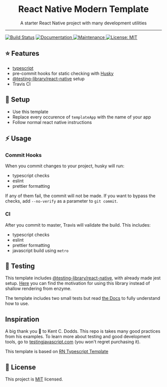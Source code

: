 <div align="center">
  <h1>React Native Modern Template</h1>
  
    
  <p>A starter React Native project with many development utilities</p>
  
</div>

<hr />

[![Build Status](https://travis-ci.org/stoica94/react-native-modern-template.svg?branch=master)](https://travis-ci.org/stoica94/react-native-modern-template)
<a href="https://github.com/react-native-community/react-native-template-typescript#readme">
    <img alt="Documentation" src="https://img.shields.io/badge/documentation-yes-brightgreen.svg" target="_blank" />
  </a>
  <a href="https://github.com/react-native-community/react-native-template-typescript/graphs/commit-activity">
    <img alt="Maintenance" src="https://img.shields.io/badge/Maintained%3F-yes-green.svg" target="_blank" />
  </a>
  <a href="https://github.com/react-native-community/react-native-template-typescript/blob/master/LICENSE">
    <img alt="License: MIT" src="https://img.shields.io/badge/License-MIT-yellow.svg" target="_blank" />
  </a>
## :star: Features

- [typescript](https://www.typescriptlang.org)
- pre-commit hooks for static checking with [Husky](https://github.com/typicode/husky)
- [@testing-library/react-native](https://www.native-testing-library.com) setup
- Travis CI

## :wrench: Setup

- Use this template
- Replace every occurence of `templateApp` with the name of your app
- Follow normal react native instructions

## :zap: Usage

### Commit Hooks
When you commit changes to your project, husky will run:
- typescript checks
- eslint
- prettier formatting

If any of them fail, the commit will not be made. If you want to bypass the checks, add `--no-verify` as a parameter to `git commit`.

### CI 
After you commit to master, Travis will validate the build. This includes: 
- typescript checks
- eslint
- prettier formatting
- javascript build using `metro`

## :bug: Testing
This template includes [@testing-library/react-native](https://www.native-testing-library.com), with already made jest setup.
[Here](https://kentcdodds.com/blog/why-i-never-use-shallow-rendering) you can find the motivation for using this library instead of shallow rendering from enzyme. 

The template includes two small tests but read [the Docs](https://www.native-testing-library.com/docs/intro) to fully understand how to use. 

## Inspiration
A big thank you 🙏 to Kent C. Dodds. This repo is takes many good practices from his examples. To learn more about testing and good development tools, go to [testingjavascript.com](https://testingjavascript.com/) (you won't regret purchasing
it).

This template is based on [RN Typescript Template](https://github.com/react-native-community/react-native-template-typescript)

## :bookmark: License

This project is [MIT](LICENSE) licensed.
